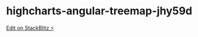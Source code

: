 # highcharts-angular-treemap-jhy59d

[Edit on StackBlitz ⚡️](https://stackblitz.com/edit/highcharts-angular-treemap-jhy59d)